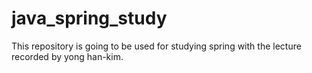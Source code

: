 # java_spring_study
This repository is going to be used for studying spring with the lecture recorded by yong han-kim.
